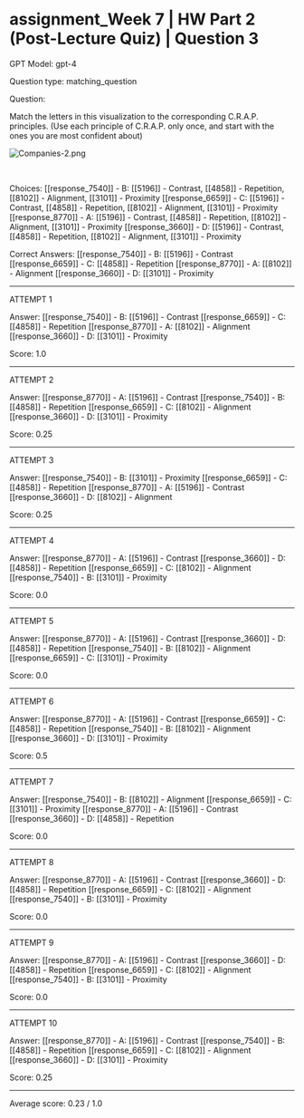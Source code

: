 # assignment_Week 7 | HW Part 2 (Post-Lecture Quiz) | Question 3

GPT Model: gpt-4

Question type: matching_question

Question:
<div><p>Match the letters in this visualization to the corresponding C.R.A.P. principles. (Use each principle of C.R.A.P. only once, and start with the ones you are most confident about)</p>
<p><img src="$IMS-CC-FILEBASE$/Uploaded%20Media/Companies-2.png" alt="Companies-2.png"></p>
<p>&nbsp;</p></div>

Choices:
[[response_7540]] - B: [[5196]] - Contrast, [[4858]] - Repetition, [[8102]] - Alignment, [[3101]] - Proximity
[[response_6659]] - C: [[5196]] - Contrast, [[4858]] - Repetition, [[8102]] - Alignment, [[3101]] - Proximity
[[response_8770]] - A: [[5196]] - Contrast, [[4858]] - Repetition, [[8102]] - Alignment, [[3101]] - Proximity
[[response_3660]] - D: [[5196]] - Contrast, [[4858]] - Repetition, [[8102]] - Alignment, [[3101]] - Proximity

Correct Answers:
[[response_7540]] - B: [[5196]] - Contrast
[[response_6659]] - C: [[4858]] - Repetition
[[response_8770]] - A: [[8102]] - Alignment
[[response_3660]] - D: [[3101]] - Proximity

****************************************

ATTEMPT 1

Answer: 
[[response_7540]] - B: [[5196]] - Contrast
[[response_6659]] - C: [[4858]] - Repetition
[[response_8770]] - A: [[8102]] - Alignment
[[response_3660]] - D: [[3101]] - Proximity

Score: 1.0

--------------------

ATTEMPT 2

Answer: 
[[response_8770]] - A: [[5196]] - Contrast
[[response_7540]] - B: [[4858]] - Repetition
[[response_6659]] - C: [[8102]] - Alignment
[[response_3660]] - D: [[3101]] - Proximity

Score: 0.25

--------------------

ATTEMPT 3

Answer: 
[[response_7540]] - B: [[3101]] - Proximity
[[response_6659]] - C: [[4858]] - Repetition
[[response_8770]] - A: [[5196]] - Contrast
[[response_3660]] - D: [[8102]] - Alignment

Score: 0.25

--------------------

ATTEMPT 4

Answer: 
[[response_8770]] - A: [[5196]] - Contrast
[[response_3660]] - D: [[4858]] - Repetition
[[response_6659]] - C: [[8102]] - Alignment
[[response_7540]] - B: [[3101]] - Proximity

Score: 0.0

--------------------

ATTEMPT 5

Answer:
[[response_8770]] - A: [[5196]] - Contrast
[[response_3660]] - D: [[4858]] - Repetition
[[response_7540]] - B: [[8102]] - Alignment
[[response_6659]] - C: [[3101]] - Proximity

Score: 0.0

--------------------

ATTEMPT 6

Answer: 
[[response_8770]] - A: [[5196]] - Contrast
[[response_6659]] - C: [[4858]] - Repetition
[[response_7540]] - B: [[8102]] - Alignment
[[response_3660]] - D: [[3101]] - Proximity

Score: 0.5

--------------------

ATTEMPT 7

Answer: 
[[response_7540]] - B: [[8102]] - Alignment
[[response_6659]] - C: [[3101]] - Proximity
[[response_8770]] - A: [[5196]] - Contrast
[[response_3660]] - D: [[4858]] - Repetition

Score: 0.0

--------------------

ATTEMPT 8

Answer: 
[[response_8770]] - A: [[5196]] - Contrast
[[response_3660]] - D: [[4858]] - Repetition
[[response_6659]] - C: [[8102]] - Alignment
[[response_7540]] - B: [[3101]] - Proximity

Score: 0.0

--------------------

ATTEMPT 9

Answer: 
[[response_8770]] - A: [[5196]] - Contrast
[[response_3660]] - D: [[4858]] - Repetition
[[response_6659]] - C: [[8102]] - Alignment
[[response_7540]] - B: [[3101]] - Proximity

Score: 0.0

--------------------

ATTEMPT 10

Answer: 
[[response_8770]] - A: [[5196]] - Contrast
[[response_7540]] - B: [[4858]] - Repetition
[[response_6659]] - C: [[8102]] - Alignment
[[response_3660]] - D: [[3101]] - Proximity

Score: 0.25

--------------------

Average score: 0.23 / 1.0
